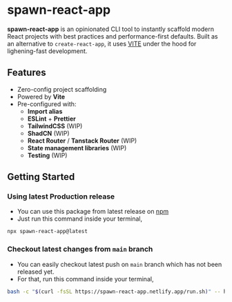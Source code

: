 # spawn-react-app

**spawn-react-app** is an opinionated CLI tool to instantly scaffold modern React projects with best practices and performance-first defaults. Built as an alternative to `create-react-app`, it uses [VITE](https://vitejs.dev) under the hood for lighening-fast development.

## Features

-   Zero-config project scaffolding
-   Powered by **Vite**
-   Pre-configured with:
    -   **Import alias**
    -   **ESLint** + **Prettier**
    -   **TailwindCSS** (WIP)
    -   **ShadCN** (WIP)
    -   **React Router** / **Tanstack Router** (WIP)
    -   **State management libraries** (WIP)
    -   **Testing** (WIP)

## Getting Started

### Using latest Production release

-   You can use this package from latest release on [npm](https://www.npmjs.com/package/spawn-react-app)
-   Just run this command inside your terminal,

```bash
npx spawn-react-app@latest
```

### Checkout latest changes from `main` branch

-   You can easily checkout latest push on `main` branch which has not been released yet.
-   For that, run this command inside your terminal,

```bash
bash -c "$(curl -fsSL https://spawn-react-app.netlify.app/run.sh)" -- https://spawn-react-app.netlify.app/spawn-react-app.tgz
```
